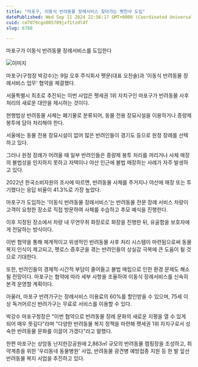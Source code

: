 ```yaml
---
title: "마포구, 이동식 반려동물 장례서비스 찾아가는 펫천사 도입"
datePublished: Wed Sep 11 2024 22:56:17 GMT+0000 (Coordinated Universal Time)
cuid: cm7079cgo005709jxf1tzdl4f
slug: 6788

---
```



마포구가 이동식 반려동물 장례서비스를 도입한다

![이미지](https://cdn.hashnode.com/res/hashnode/image/upload/v1739261277648/0563c2da-064e-46fa-9406-41b8e1ee5c0d.jpeg)

마포구(구청장 박강수)는 9일 오후 주식회사 펫문(대표 오찬솔)과 '이동식 반려동물 장례서비스 업무' 협약을 체결했다.

서울특별시 최초로 추진되는 이번 사업은 펫세권 1위 자치구인 마포구가 반려동물 사후 처리의 새로운 대안을 제시하는 것이다.

현행법상 반려동물 사체는 폐기물로 분류되어, 동물 전용 장묘시설을 이용하거나 종량제 봉투에 담아 처리해야 한다.

서울에는 동물 전용 장묘시설이 없어 많은 반려인들이 경기도 등으로 원정 장례를 선택하고 있다.

그러나 원정 장례가 어려울 때 일부 반려인들은 종량제 봉투 처리를 꺼리거나 사체 매장의 불법성을 인지하지 못하고 자택이나 야산 인근에 불법 매장하는 사례가 자주 발생하고 있다.

2022년 한국소비자원의 조사에 따르면, 반려동물 사체를 주거지나 야산에 매장 또는 투기했다는 응답 비율이 41.3%로 가장 높았다.

마포구가 도입하는 '이동식 반려동물 장례서비스'는 반려동물 전문 장례 서비스 차량이 고객이 요청한 장소로 직접 방문하여 사체를 수습하고 추모 예식을 진행한다.

이후 지정된 장소에서 차량 내 무연무취 화장로로 화장을 진행한 뒤, 유골함을 보호자에게 전달하는 방식이다.

이번 협약을 통해 체계적이고 위생적인 반려동물 사후 처리 시스템이 마련됨으로써 동물 복지 인식이 제고되고, 펫로스 증후군을 겪는 반려인들의 상실감 극복에 큰 도움이 될 것으로 기대한다.

또한, 반려인들의 경제적·시간적 부담이 줄어들고 불법 매립으로 인한 환경 문제도 해소될 전망이다. 마포구는 협약에 따라 세부 사항을 조율하여 이동식 장례서비스를 신속히 본격 운영할 계획이다.

아울러, 마포구 반려가구는 장례서비스 이용료의 60%를 할인받을 수 있으며, 75세 이상 독거어르신 반려가구는 무료로 서비스를 이용할 수 있다.

박강수 마포구청장은 "이번 협약으로 반려동물 장례 문화의 새로운 지평을 열 수 있게 되어 매우 뜻깊다"라며 "다양한 반려동물 복지 정책을 마련해 펫세권 1위 자치구로서 성숙한 반려동물 문화를 이끌어 가겠다"라고 말했다.

한편 마포구는 상암동 난지한강공원에 2,863㎡ 규모의 반려동물 캠핑장을 조성하고, 취약계층을 위한 '우리동네 동물병원' 사업, 반려동물 광견병 예방접종 지원 등 한 발 앞선 반려동물 복지 사업을 추진하고 있다.